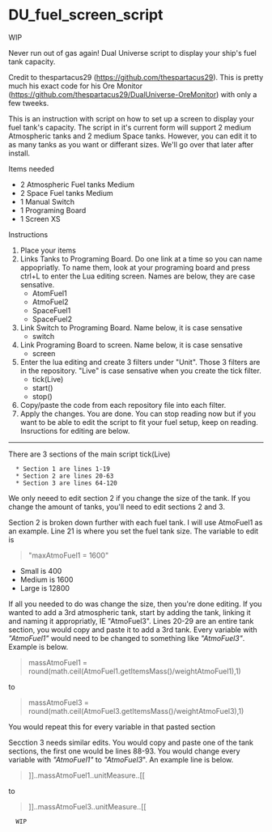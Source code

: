 # DU_fuel_screen_script

WIP

Never run out of gas again! Dual Universe script to display your ship's fuel tank capacity. 

Credit to thespartacus29 (https://github.com/thespartacus29). This is pretty much his exact code for his Ore Monitor (https://github.com/thespartacus29/DualUniverse-OreMonitor) with only a few tweeks. 

This is an instruction with script on how to set up a screen to display your fuel tank's capacity. The script in it's current form will support 2 medium Atmospheric tanks and 2 medium Space tanks. However, you can edit it to as many tanks as you want or differant sizes. We'll go over that later after install. 

Items needed
* 2 Atmospheric Fuel tanks Medium
* 2 Space Fuel tanks Medium
* 1 Manual Switch
* 1 Programing Board
* 1 Screen XS 

Instructions
1. Place your items
2. Links Tanks to Programing Board. Do one link at a time so you can name appopriatly. To name them, look at your programing board and press ctrl+L to enter the Lua editing screen. Names are below, they are case sensative. 
      * AtomFuel1
      * AtmoFuel2
      * SpaceFuel1
      * SpaceFuel2
3. Link Switch to Programing Board. Name below, it is case sensative
      * switch
4. Link Programing Board to screen. Name below, it is case sensative
      * screen
5. Enter the lua editing and create 3 filters under "Unit". Those 3 filters are in the repository. "Live" is case sensative when you create the tick filter. 
      * tick(Live)
      * start()
      * stop()
6. Copy/paste the code from each repository file into each filter. 
7. Apply the changes. You are done. You can stop reading now but if you want to be able to edit the script to fit your fuel setup, keep on reading. Insructions for editing are below. 

---------------------------------------------------------------------------------

There are 3 sections of the main script tick(Live)

      * Section 1 are lines 1-19
      * Section 2 are lines 20-63
      * Section 3 are lines 64-120

We only neeed to edit section 2 if you change the size of the tank. If you change the amount of tanks, you'll need to edit sections 2 and 3. 

Section 2 is broken down further with each fuel tank. I will use AtmoFuel1 as an example. Line 21 is where you set the fuel tank size. The variable to edit is 
>"maxAtmoFuel1 = 1600"

* Small is 400
* Medium is 1600 
* Large is 12800

If all you needed to do was change the size, then you're done editing. If you wanted to add a 3rd atmospheric tank, start by adding the tank, linking it and naming it appropriatly, IE "AtmoFuel3". Lines 20-29 are an entire tank section, you would copy and paste it to add a 3rd tank. Every variable with *"AtmoFuel1"* would need to be changed to something like *"AtmoFuel3"*. Example is below. 
   >massAtmoFuel1 = round(math.ceil(AtmoFuel1.getItemsMass()/weightAtmoFuel1),1)

to

   >massAtmoFuel3 = round(math.ceil(AtmoFuel3.getItemsMass()/weightAtmoFuel3),1)
   
   
You would repeat this for every variable in that pasted section
      
Secction 3 needs similar edits. You would copy and paste one of the tank sections, the first one would be lines 88-93. You would change every variable with *"AtmoFuel1"* to *"AtmoFuel3*". An example line is below. 
> <th>]]..massAtmoFuel1..unitMeasure..[[</th>

to

> <th>]]..massAtmoFuel3..unitMeasure..[[</th>


      WIP
